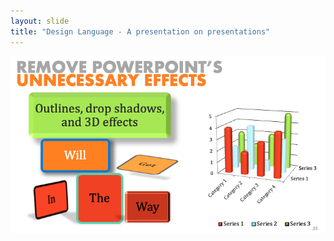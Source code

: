 ```yaml
---
layout: slide
title: "Design Language - A presentation on presentations"
---
```


![slide35](/assets/_images/Slide35.png)

